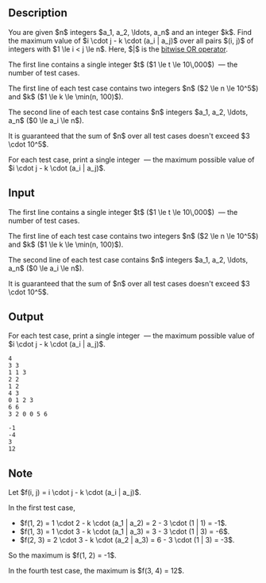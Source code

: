 ## Description

<div><p>You are given $n$ integers $a_1, a_2, \ldots, a_n$ and an integer $k$. Find the maximum value of $i \cdot j - k \cdot (a_i | a_j)$ over all pairs $(i, j)$ of integers with $1 \le i &lt; j \le n$. Here, $|$ is the <a href="https://en.wikipedia.org/wiki/Bitwise_operation#OR">bitwise OR operator</a>.</p></div><div class="input-specification"><p>The first line contains a single integer $t$ ($1 \le t \le 10\,000$) &nbsp;— the number of test cases.</p><p>The first line of each test case contains two integers $n$ ($2 \le n \le 10^5$) and $k$ ($1 \le k \le \min(n, 100)$).</p><p>The second line of each test case contains $n$ integers $a_1, a_2, \ldots, a_n$ ($0 \le a_i \le n$).</p><p>It is guaranteed that the sum of $n$ over all test cases doesn't exceed $3 \cdot 10^5$.</p></div><div class="output-specification"><p>For each test case, print a single integer &nbsp;— the maximum possible value of $i \cdot j - k \cdot (a_i | a_j)$.</p></div>

## Input

<p>The first line contains a single integer $t$ ($1 \le t \le 10\,000$) &nbsp;— the number of test cases.</p><p>The first line of each test case contains two integers $n$ ($2 \le n \le 10^5$) and $k$ ($1 \le k \le \min(n, 100)$).</p><p>The second line of each test case contains $n$ integers $a_1, a_2, \ldots, a_n$ ($0 \le a_i \le n$).</p><p>It is guaranteed that the sum of $n$ over all test cases doesn't exceed $3 \cdot 10^5$.</p>

## Output

<p>For each test case, print a single integer &nbsp;— the maximum possible value of $i \cdot j - k \cdot (a_i | a_j)$.</p>





```input1
4
3 3
1 1 3
2 2
1 2
4 3
0 1 2 3
6 6
3 2 0 0 5 6
```




```output1
-1
-4
3
12
```



## Note

<p>Let $f(i, j) = i \cdot j - k \cdot (a_i | a_j)$.</p><p>In the first test case, </p><ul> <li> $f(1, 2) = 1 \cdot 2 - k \cdot (a_1 | a_2) = 2 - 3 \cdot (1 | 1) = -1$. </li><li> $f(1, 3) = 1 \cdot 3 - k \cdot (a_1 | a_3) = 3 - 3 \cdot (1 | 3) = -6$. </li><li> $f(2, 3) = 2 \cdot 3 - k \cdot (a_2 | a_3) = 6 - 3 \cdot (1 | 3) = -3$. </li></ul><p>So the maximum is $f(1, 2) = -1$.</p><p>In the fourth test case, the maximum is $f(3, 4) = 12$.</p>
